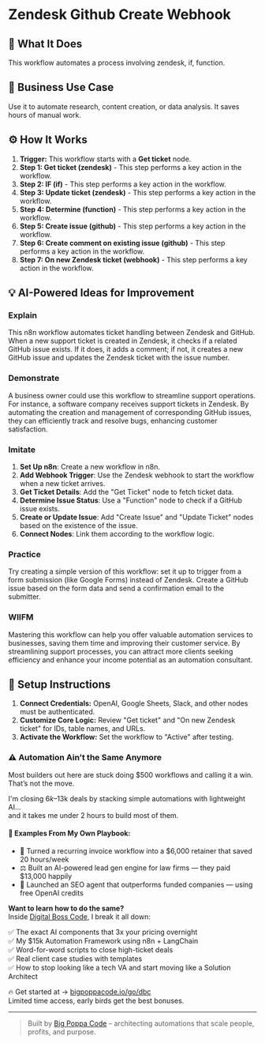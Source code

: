 # Zendesk Github Create Webhook

## 🚀 What It Does
This workflow automates a process involving zendesk, if, function.

## 💼 Business Use Case
Use it to automate research, content creation, or data analysis. It saves hours of manual work.

## ⚙️ How It Works
1.  **Trigger:** This workflow starts with a **Get ticket** node.
2. **Step 1: Get ticket (zendesk)** - This step performs a key action in the workflow.
3. **Step 2: IF (if)** - This step performs a key action in the workflow.
4. **Step 3: Update ticket (zendesk)** - This step performs a key action in the workflow.
5. **Step 4: Determine (function)** - This step performs a key action in the workflow.
6. **Step 5: Create issue (github)** - This step performs a key action in the workflow.
7. **Step 6: Create comment on existing issue (github)** - This step performs a key action in the workflow.
8. **Step 7: On new Zendesk ticket (webhook)** - This step performs a key action in the workflow.

## 💡 AI-Powered Ideas for Improvement
### Explain
This n8n workflow automates ticket handling between Zendesk and GitHub. When a new support ticket is created in Zendesk, it checks if a related GitHub issue exists. If it does, it adds a comment; if not, it creates a new GitHub issue and updates the Zendesk ticket with the issue number.

### Demonstrate
A business owner could use this workflow to streamline support operations. For instance, a software company receives support tickets in Zendesk. By automating the creation and management of corresponding GitHub issues, they can efficiently track and resolve bugs, enhancing customer satisfaction.

### Imitate
1. **Set Up n8n**: Create a new workflow in n8n.
2. **Add Webhook Trigger**: Use the Zendesk webhook to start the workflow when a new ticket arrives.
3. **Get Ticket Details**: Add the "Get Ticket" node to fetch ticket data.
4. **Determine Issue Status**: Use a "Function" node to check if a GitHub issue exists.
5. **Create or Update Issue**: Add "Create Issue" and "Update Ticket" nodes based on the existence of the issue.
6. **Connect Nodes**: Link them according to the workflow logic.

### Practice
Try creating a simple version of this workflow: set it up to trigger from a form submission (like Google Forms) instead of Zendesk. Create a GitHub issue based on the form data and send a confirmation email to the submitter.

### WIIFM
Mastering this workflow can help you offer valuable automation services to businesses, saving them time and improving their customer service. By streamlining support processes, you can attract more clients seeking efficiency and enhance your income potential as an automation consultant.

## 🔧 Setup Instructions
1. **Connect Credentials:** OpenAI, Google Sheets, Slack, and other nodes must be authenticated.
2. **Customize Core Logic:** Review "Get ticket" and "On new Zendesk ticket" for IDs, table names, and URLs.
3. **Activate the Workflow:** Set the workflow to "Active" after testing.

### ⚠️ Automation Ain’t the Same Anymore

Most builders out here are stuck doing $500 workflows and calling it a win.  
That’s not the move.  

I'm closing $6k–$13k deals by stacking simple automations with lightweight AI...  
and it takes me under 2 hours to build most of them.

#### 🧠 Examples From My Own Playbook:
- 🔁 Turned a recurring invoice workflow into a $6,000 retainer that saved 20 hours/week  
- ⚖️ Built an AI-powered lead gen engine for law firms — they paid $13,000 happily  
- 🚀 Launched an SEO agent that outperforms funded companies — using free OpenAI credits  

**Want to learn how to do the same?**  
Inside [Digital Boss Code](https://bigpoppacode.io/go/dbc), I break it all down:

✅ The exact AI components that 3x your pricing overnight  
✅ My $15k Automation Framework using n8n + LangChain  
✅ Word-for-word scripts to close high-ticket deals  
✅ Real client case studies with templates  
✅ How to stop looking like a tech VA and start moving like a Solution Architect  

🔥 Get started at → [bigpoppacode.io/go/dbc](https://bigpoppacode.io/go/dbc)  
Limited time access, early birds get the best bonuses.

---
> Built by [Big Poppa Code](https://bigpoppacode.io) – architecting automations that scale people, profits, and purpose.
